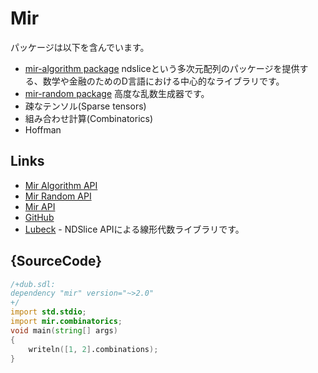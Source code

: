 # Mir

パッケージは以下を含んでいます。

 - [mir-algorithm package](dub/mir-algorithm) ndsliceという多次元配列のパッケージを提供する、数学や金融のためのD言語における中心的なライブラリです。
 - [mir-random package](dub/mir-random) 高度な乱数生成器です。
 - 疎なテンソル(Sparse tensors)
 - 組み合わせ計算(Combinatorics)
 - Hoffman

## Links

 - [Mir Algorithm API](http://docs.algorithm.dlang.io)
 - [Mir Random API](http://docs.random.dlang.io)
 - [Mir API](http://docs.mir.dlang.io)
 - [GitHub](https://github.com/libmir/mir)
 - [Lubeck](https://github.com/kaleidicassociates/lubeck) - NDSlice APIによる線形代数ライブラリです。

## {SourceCode}

```d
/+dub.sdl:
dependency "mir" version="~>2.0"
+/
import std.stdio;
import mir.combinatorics;
void main(string[] args)
{
    writeln([1, 2].combinations);
}
```
